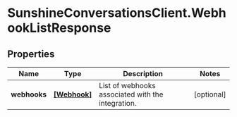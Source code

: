 # SunshineConversationsClient.WebhookListResponse

## Properties

Name | Type | Description | Notes
------------ | ------------- | ------------- | -------------
**webhooks** | [**[Webhook]**](Webhook.md) | List of webhooks associated with the integration. | [optional] 


